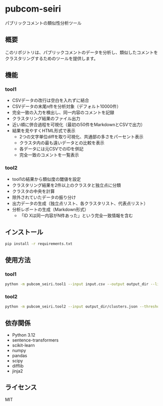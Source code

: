 # pubcom-seiri

パブリックコメントの類似性分析ツール

## 概要

このリポジトリは、パブリックコメントのデータを分析し、類似したコメントをクラスタリングするためのツールを提供します。

## 機能

### tool1
- CSVデータの改行は空白を入れずに結合
- CSVデータの末尾n件を分析対象（デフォルト10000件）
- 完全一致の入力を検出し、同一内容のコメントを記録
- クラスタリング結果のファイル出力
- 近い順に併合過程を可視化（最初の50件をMarkdownとCSVで出力）
- 結果を見やすくHTML形式で表示
  - 2つの文字単位diffを取り可視化、共通部の多さをパーセント表示
  - クラスタ内の最も遠いデータとの比較を表示
  - 各データには元CSVでのIDを併記
  - 完全一致のコメントを一覧表示

### tool2
- tool1の結果から類似度の閾値を設定
- クラスタリング結果を2件以上のクラスタと独立点に分類
- クラスタの中央を計算
- 除外されていたデータの振り分け
- 出力データの生成（独立点リスト、各クラスタリスト、代表点リスト）
- 分析レポートの生成（Markdown形式）
  - 「ID Xは同一内容がN件あった」という完全一致情報を含む

## インストール

```bash
pip install -r requirements.txt
```

## 使用方法

### tool1

```bash
python -m pubcom_seiri.tool1 --input input.csv --output output_dir --limit 10000
```

### tool2

```bash
python -m pubcom_seiri.tool2 --input output_dir/clusters.json --threshold 0.4 --output result_dir
```

## 依存関係

- Python 3.12
- sentence-transformers
- scikit-learn
- numpy
- pandas
- scipy
- difflib
- jinja2

## ライセンス

MIT

